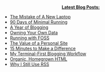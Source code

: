 <p align="center">
  <b><a href="https://atthis.link">Latest Blog Posts:</a></b>
</p>

<!-- BLOG-POST-LIST:START -->
- [The Mistake of A New Laptop](https://atthis.link/blog/2021/reassesstech.html)
- [90 Days of Minimal Running](https://atthis.link/blog/2021/minimalrunning.html)
- [A Year of Blogging](https://atthis.link/blog/2021/oneyear.html)
- [Owning Your Own Data](https://atthis.link/blog/2021/yourowndata.html)
- [Running with FOSS](https://atthis.link/blog/2021/fossfitness.html)
- [The Value of a Personal Site](https://atthis.link/blog/2021/personalsite.html)
- [15 Minutes to Make a Difference](https://atthis.link/blog/2021/fifteenminutes.html)
- [My Terminal-First Blogging Workflow](https://atthis.link/blog/2021/terminalwriting.html)
- [Organic, Homegrown HTML](https://atthis.link/blog/2021/html.html)
- [Why I Still Use RSS](https://atthis.link/blog/2021/rss.html)
<!-- BLOG-POST-LIST:END -->

